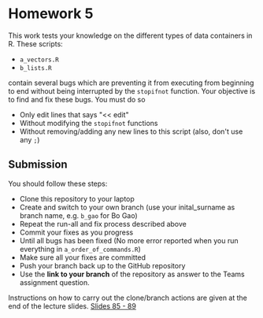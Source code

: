 # Homework 5

This work tests your knowledge on the different types of data containers in R.
These scripts:

- `a_vectors.R`
- `b_lists.R`

contain several bugs which are preventing it from executing
from beginning to end without being interrupted by the `stopifnot` function.
Your objective is to find and fix these bugs. You must do so

- Only edit lines that says "<< edit"
- Without modifying the `stopifnot` functions
- Without removing/adding any new lines to this script (also, don't use any `;`)

## Submission

You should follow these steps:

- Clone this repository to your laptop
- Create and switch to your own branch (use your inital_surname as branch name, e.g. `b_gao` for Bo Gao)
- Repeat the run-all and fix process described above
- Commit your fixes as you progress
- Until all bugs has been fixed (No more error reported when you run everything in `a_order_of_commands.R`)
- Make sure all your fixes are committed
- Push your branch back up to the GitHub repository
- Use the **link to your branch** of the repository as answer to the Teams assignment question.
    
Instructions on how to carry out the clone/branch actions are given at the end of the lecture slides.
[Slides 85 - 89](https://github.com/oxford-mgh-2526/intro-r-lectures/blob/main/slides/1_R_dev_tools.pdf)
